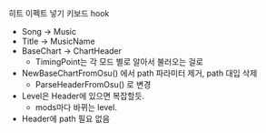 히트 이펙트 넣기
키보드 hook

* Song -> Music
* Title -> MusicName
* BaseChart -> ChartHeader 
    - TimingPoint는 각 모드 별로 알아서 불러오는 걸로
* NewBaseChartFromOsu() 에서 path 파라미터 제거, path 대입 삭제
    - ParseHeaderFromOsu() 로 변경
* Level은 Header에 있으면 복잡할듯. 
    - mods마다 바뀌는 level.
* Header에 path 필요 없음